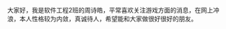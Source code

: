 大家好，我是软件工程2班的周诗皓，平常喜欢关注游戏方面的消息，在网上冲浪，本人性格较为内敛，真诚待人，希望能和大家做很好很好的朋友。
<!---
juanmao12/juanmao12 is a ✨ special ✨ repository because its `README.md` (this file) appears on your GitHub profile.
You can click the Preview link to take a look at your changes.
--->
